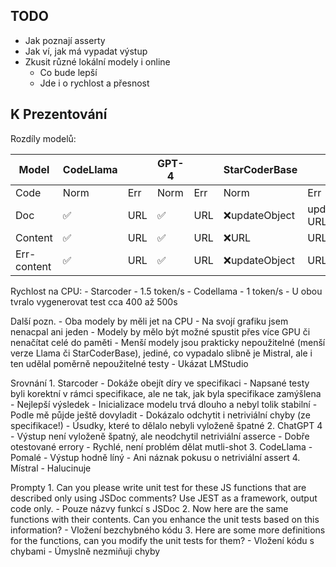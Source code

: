 ## TODO

- Jak poznají asserty 
- Jak ví, jak má vypadat výstup
- Zkusit různé lokální modely i online
    - Co bude lepší
    - Jde i o rychlost a přesnost

## K Prezentování

Rozdíly modelů:

| Model       | CodeLlama |     | GPT-4 |     | StarCoderBase |     |
|-------------|-----------|-----|-------|-----|---------------|-----|
| Code        | Norm      | Err | Norm  | Err | Norm          | Err |
| Doc         | ✅        | URL | ✅    | URL | ❌updateObject|updateObject, URL  |
| Content     | ✅        | URL | ✅    | URL |   ❌URL       |URL  |
| Err-content | ✅        | URL | ✅    | URL | ❌updateObject|URL  |

Rychlost na CPU:
    - Starcoder - 1.5 token/s
    - Codellama - 1 token/s
    - U obou tvralo vygenerovat test cca 400 až 500s

Další pozn.
    - Oba modely by měli jet na CPU
    - Na svojí grafiku jsem nenacpal ani jeden
    - Modely by mělo být možné spustit přes více GPU či nenačítat celé do paměti
    - Menší modely jsou prakticky nepoužitelné (menší verze Llama či StarCoderBase), jediné, co vypadalo slibně je Mistral, ale i ten udělal poměrně nepoužitelné testy
    - Ukázat LMStudio

Srovnání
    1. Starcoder
        - Dokáže obejít díry ve specifikaci
            - Napsané testy byli korektní v rámci specifikace, ale ne tak, jak byla specifikace zamýšlena
            - Nejlepší výsledek
            - Inicializace modelu trvá dlouho a nebyl tolik stabilní
                - Podle mě půjde ještě dovyladit
            - Dokázalo odchytit i netriviální chyby (ze specifikace!)
            - Úsudky, které to dělalo nebyli vyloženě špatné
    2. ChatGPT 4
        - Výstup není vyloženě špatný, ale neodchytil netriviální asserce
        - Dobře otestované errory
        - Rychlé, není problém dělat mutli-shot
    3. CodeLlama
        - Pomalé
        - Výstup hodně líný
        - Ani náznak pokusu o netriviální assert
    4. Místral
        - Halucinuje

Prompty
    1. Can you please write unit test for these JS functions that are described only using JSDoc comments? Use JEST as a framework, output code only. 
        - Pouze názvy funkcí s JSDoc
    2. Now here are the same functions with their contents. Can you enhance the unit tests based on this information? 
        - Vložení bezchybného kódu
    3. Here are some more definitions for the functions, can you modify the unit tests for them? 
        - Vložení kódu s chybami
        - Úmyslně nezmiňuji chyby
